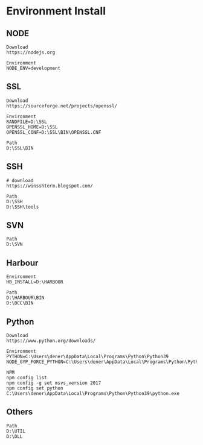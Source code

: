 # Environment Install

## NODE
```text
Download
https://nodejs.org

Environment
NODE_ENV=development
```
## SSL
```text
Download
https://sourceforge.net/projects/openssl/

Environment
RANDFILE=D:\SSL
OPENSSL_HOME=D:\SSL
OPENSSL_CONF=D:\SSL\BIN\OPENSSL.CNF

Path
D:\SSL\BIN
```
## SSH
```text
# download
https://winsshterm.blogspot.com/

Path
D:\SSH
D:\SSH\tools
```
## SVN
```text
Path
D:\SVN
```
## Harbour
```text
Environment
HB_INSTALL=D:\HARBOUR

Path
D:\HARBOUR\BIN
D:\BCC\BIN
```
## Python
```text
Download
https://www.python.org/downloads/

Environment
PYTHON=C:\Users\dener\AppData\Local\Programs\Python\Python39
NODE_GYP_FORCE_PYTHON=C:\Users\dener\AppData\Local\Programs\Python\PythonXX\python.exe

NPM
npm config list
npm config -g set msvs_version 2017
npm config set python C:\Users\dener\AppData\Local\Programs\Python\Python39\python.exe
```
## Others
```text
Path
D:\UTIL
D:\DLL
```



